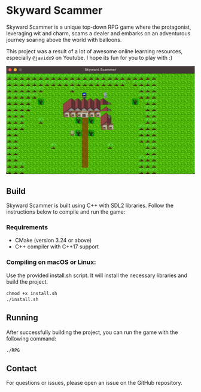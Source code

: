 # Skyward Scammer
Skyward Scammer is a unique top-down RPG game where the protagonist, leveraging wit and charm, scams a dealer and embarks on an adventurous journey soaring above the world with balloons.

This project was a result of a lot of awesome online learning resources, especially `@javidx9` on Youtube. I hope its fun for you to play with :)

![alt text](res/RPG_screenshot.png "Title")

## Build
Skyward Scammer is built using C++ with SDL2 libraries. Follow the instructions below to compile and run the game:

### Requirements
- CMake (version 3.24 or above)
- C++ compiler with C++17 support

### Compiling on macOS or Linux:
Use the provided install.sh script. It will install the necessary libraries and build the project.
```
chmod +x install.sh
./install.sh
```

## Running
After successfully building the project, you can run the game with the following command:
```
./RPG
```

## Contact
For questions or issues, please open an issue on the GitHub repository.
